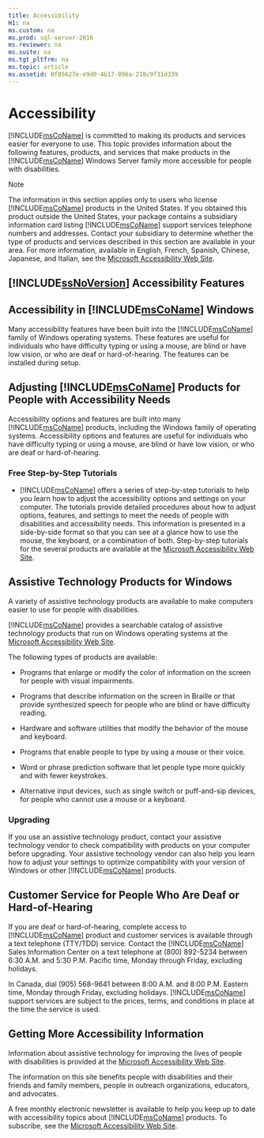 ```yaml
---
title: Accessibility
H1: na
ms.custom: na
ms.prod: sql-server-2016
ms.reviewer: na
ms.suite: na
ms.tgt_pltfrm: na
ms.topic: article
ms.assetid: 0f85627e-e9d0-4b17-896a-218c9f31d339
---
```

# Accessibility
  [!INCLUDE[msCoName](../../Topics/TopicNameContainA/includes/msCoName_md.md)] is committed to making its products and services easier for everyone to use. This topic provides information about the following features, products, and services that make products in the [!INCLUDE[msCoName](../../Topics/TopicNameContainA/includes/msCoName_md.md)] Windows Server family more accessible for people with disabilities.  
  
> [!NOTE]  
>  The information in this section applies only to users who license [!INCLUDE[msCoName](../../Topics/TopicNameContainA/includes/msCoName_md.md)] products in the United States. If you obtained this product outside the United States, your package contains a subsidiary information card listing [!INCLUDE[msCoName](../../Topics/TopicNameContainA/includes/msCoName_md.md)] support services telephone numbers and addresses. Contact your subsidiary to determine whether the type of products and services described in this section are available in your area. For more information, available in English, French, Spanish, Chinese, Japanese, and Italian, see the [Microsoft Accessibility Web Site](http://go.microsoft.com/fwlink/?LinkID=8287).  
  
## [!INCLUDE[ssNoVersion](../../Topics/TopicNameContainA/includes/ssNoVersion_md.md)] Accessibility Features  
  
## Accessibility in [!INCLUDE[msCoName](../../Topics/TopicNameContainA/includes/msCoName_md.md)] Windows  
 Many accessibility features have been built into the [!INCLUDE[msCoName](../../Topics/TopicNameContainA/includes/msCoName_md.md)] family of Windows operating systems. These features are useful for individuals who have difficulty typing or using a mouse, are blind or have low vision, or who are deaf or hard-of-hearing. The features can be installed during setup.  
  
## Adjusting [!INCLUDE[msCoName](../../Topics/TopicNameContainA/includes/msCoName_md.md)] Products for People with Accessibility Needs  
 Accessibility options and features are built into many [!INCLUDE[msCoName](../../Topics/TopicNameContainA/includes/msCoName_md.md)] products, including the Windows family of operating systems. Accessibility options and features are useful for individuals who have difficulty typing or using a mouse, are blind or have low vision, or who are deaf or hard-of-hearing.  
  
### Free Step-by-Step Tutorials  
  
-   [!INCLUDE[msCoName](../../Topics/TopicNameContainA/includes/msCoName_md.md)] offers a series of step-by-step tutorials to help you learn how to adjust the accessibility options and settings on your computer. The tutorials provide detailed procedures about how to adjust options, features, and settings to meet the needs of people with disabilities and accessibility needs. This information is presented in a side-by-side format so that you can see at a glance how to use the mouse, the keyboard, or a combination of both. Step-by-step tutorials for the several products are available at the [Microsoft Accessibility Web Site](http://go.microsoft.com/fwlink/?LinkID=67163).  
  
## Assistive Technology Products for Windows  
 A variety of assistive technology products are available to make computers easier to use for people with disabilities.  
  
 [!INCLUDE[msCoName](../../Topics/TopicNameContainA/includes/msCoName_md.md)] provides a searchable catalog of assistive technology products that run on Windows operating systems at the [Microsoft Accessibility Web Site](http://go.microsoft.com/fwlink/?LinkID=67166).  
  
 The following types of products are available:  
  
-   Programs that enlarge or modify the color of information on the screen for people with visual impairments.  
  
-   Programs that describe information on the screen in Braille or that provide synthesized speech for people who are blind or have difficulty reading.  
  
-   Hardware and software utilities that modify the behavior of the mouse and keyboard.  
  
-   Programs that enable people to type by using a mouse or their voice.  
  
-   Word or phrase prediction software that let people type more quickly and with fewer keystrokes.  
  
-   Alternative input devices, such as single switch or puff-and-sip devices, for people who cannot use a mouse or a keyboard.  
  
### Upgrading  
 If you use an assistive technology product, contact your assistive technology vendor to check compatibility with products on your computer before upgrading. Your assistive technology vendor can also help you learn how to adjust your settings to optimize compatibility with your version of Windows or other [!INCLUDE[msCoName](../../Topics/TopicNameContainA/includes/msCoName_md.md)] products.  
  
## Customer Service for People Who Are Deaf or Hard-of-Hearing  
 If you are deaf or hard-of-hearing, complete access to [!INCLUDE[msCoName](../../Topics/TopicNameContainA/includes/msCoName_md.md)] product and customer services is available through a text telephone (TTY/TDD) service. Contact the [!INCLUDE[msCoName](../../Topics/TopicNameContainA/includes/msCoName_md.md)] Sales Information Center on a text telephone at (800) 892-5234 between 6:30 A.M. and 5:30 P.M. Pacific time, Monday through Friday, excluding holidays.  
  
 In Canada, dial (905) 568-9641 between 8:00 A.M. and 8:00 P.M. Eastern time, Monday through Friday, excluding holidays. [!INCLUDE[msCoName](../../Topics/TopicNameContainA/includes/msCoName_md.md)] support services are subject to the prices, terms, and conditions in place at the time the service is used.  
  
## Getting More Accessibility Information  
 Information about assistive technology for improving the lives of people with disabilities is provided at the [Microsoft Accessibility Web Site](http://go.microsoft.com/fwlink/?LinkID=8287).  
  
 The information on this site benefits people with disabilities and their friends and family members, people in outreach organizations, educators, and advocates.  
  
 A free monthly electronic newsletter is available to help you keep up to date with accessibility topics about [!INCLUDE[msCoName](../../Topics/TopicNameContainA/includes/msCoName_md.md)] products. To subscribe, see the [Microsoft Accessibility Web Site](http://go.microsoft.com/fwlink/?LinkID=8287).  
  
  